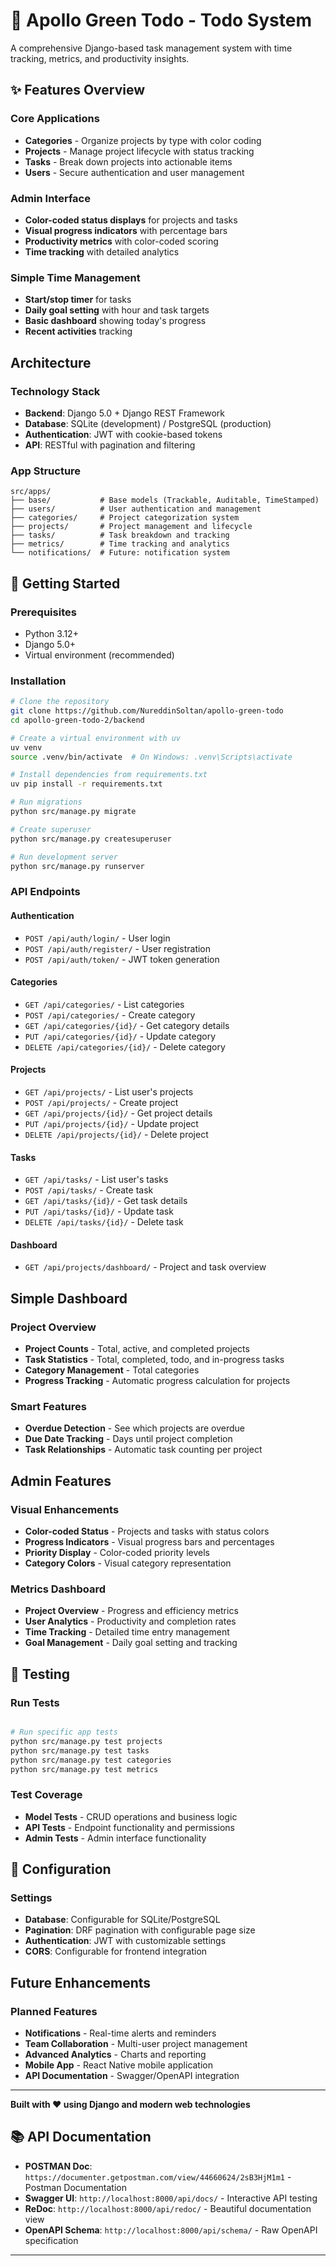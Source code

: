 # 🚀 Apollo Green Todo - Todo System

A comprehensive Django-based task management system with time tracking, metrics, and productivity insights.

## ✨ **Features Overview**

### **Core Applications**
- **Categories** - Organize projects by type with color coding
- **Projects** - Manage project lifecycle with status tracking
- **Tasks** - Break down projects into actionable items
- **Users** - Secure authentication and user management

### **Admin Interface**
- **Color-coded status displays** for projects and tasks
- **Visual progress indicators** with percentage bars
- **Productivity metrics** with color-coded scoring
- **Time tracking** with detailed analytics

### **Simple Time Management**
- **Start/stop timer** for tasks
- **Daily goal setting** with hour and task targets
- **Basic dashboard** showing today's progress
- **Recent activities** tracking

## **Architecture**

### **Technology Stack**
- **Backend**: Django 5.0 + Django REST Framework
- **Database**: SQLite (development) / PostgreSQL (production)
- **Authentication**: JWT with cookie-based tokens
- **API**: RESTful with pagination and filtering

### **App Structure**
```
src/apps/
├── base/           # Base models (Trackable, Auditable, TimeStamped)
├── users/          # User authentication and management
├── categories/     # Project categorization system
├── projects/       # Project management and lifecycle
├── tasks/          # Task breakdown and tracking
├── metrics/        # Time tracking and analytics
└── notifications/  # Future: notification system
```

## 🚀 **Getting Started**

### **Prerequisites**
- Python 3.12+
- Django 5.0+
- Virtual environment (recommended)

### **Installation**
```bash
# Clone the repository
git clone https://github.com/NureddinSoltan/apollo-green-todo
cd apollo-green-todo-2/backend

# Create a virtual environment with uv
uv venv
source .venv/bin/activate  # On Windows: .venv\Scripts\activate

# Install dependencies from requirements.txt
uv pip install -r requirements.txt

# Run migrations
python src/manage.py migrate

# Create superuser
python src/manage.py createsuperuser

# Run development server
python src/manage.py runserver
```

### **API Endpoints**

#### **Authentication**
- `POST /api/auth/login/` - User login
- `POST /api/auth/register/` - User registration
- `POST /api/auth/token/` - JWT token generation

#### **Categories**
- `GET /api/categories/` - List categories
- `POST /api/categories/` - Create category
- `GET /api/categories/{id}/` - Get category details
- `PUT /api/categories/{id}/` - Update category
- `DELETE /api/categories/{id}/` - Delete category

#### **Projects**
- `GET /api/projects/` - List user's projects
- `POST /api/projects/` - Create project
- `GET /api/projects/{id}/` - Get project details
- `PUT /api/projects/{id}/` - Update project
- `DELETE /api/projects/{id}/` - Delete project

#### **Tasks**
- `GET /api/tasks/` - List user's tasks
- `POST /api/tasks/` - Create task
- `GET /api/tasks/{id}/` - Get task details
- `PUT /api/tasks/{id}/` - Update task
- `DELETE /api/tasks/{id}/` - Delete task

#### **Dashboard**
- `GET /api/projects/dashboard/` - Project and task overview

## **Simple Dashboard**

### **Project Overview**
- **Project Counts** - Total, active, and completed projects
- **Task Statistics** - Total, completed, todo, and in-progress tasks
- **Category Management** - Total categories
- **Progress Tracking** - Automatic progress calculation for projects

### **Smart Features**
- **Overdue Detection** - See which projects are overdue
- **Due Date Tracking** - Days until project completion
- **Task Relationships** - Automatic task counting per project

## **Admin Features**

### **Visual Enhancements**
- **Color-coded Status** - Projects and tasks with status colors
- **Progress Indicators** - Visual progress bars and percentages
- **Priority Display** - Color-coded priority levels
- **Category Colors** - Visual category representation

### **Metrics Dashboard**
- **Project Overview** - Progress and efficiency metrics
- **User Analytics** - Productivity and completion rates
- **Time Tracking** - Detailed time entry management
- **Goal Management** - Daily goal setting and tracking

## 🧪 **Testing**

### **Run Tests**
```bash

# Run specific app tests
python src/manage.py test projects
python src/manage.py test tasks
python src/manage.py test categories
python src/manage.py test metrics

```

### **Test Coverage**
- **Model Tests** - CRUD operations and business logic
- **API Tests** - Endpoint functionality and permissions
- **Admin Tests** - Admin interface functionality

## 🔧 **Configuration**

### **Settings**
- **Database**: Configurable for SQLite/PostgreSQL
- **Pagination**: DRF pagination with configurable page size
- **Authentication**: JWT with customizable settings
- **CORS**: Configurable for frontend integration

## **Future Enhancements**

### **Planned Features**
- **Notifications** - Real-time alerts and reminders
- **Team Collaboration** - Multi-user project management
- **Advanced Analytics** - Charts and reporting
- **Mobile App** - React Native mobile application
- **API Documentation** - Swagger/OpenAPI integration
---

**Built with ❤️ using Django and modern web technologies**

## 📚 **API Documentation**

- **POSTMAN Doc**: `https://documenter.getpostman.com/view/44660624/2sB3HjM1m1` - Postman Documentation
- **Swagger UI**: `http://localhost:8000/api/docs/` - Interactive API testing
- **ReDoc**: `http://localhost:8000/api/redoc/` - Beautiful documentation view
- **OpenAPI Schema**: `http://localhost:8000/api/schema/` - Raw OpenAPI specification
---
